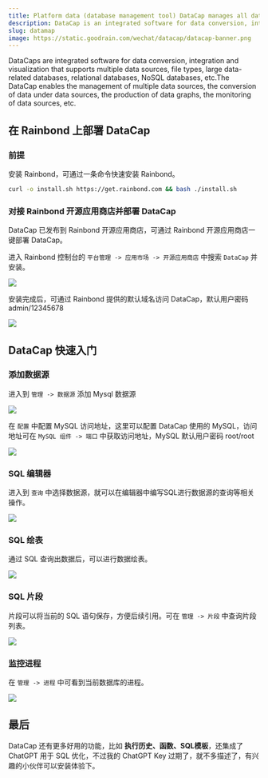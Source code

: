 ```yaml
---
title: Platform data (database management tool) DataCap manages all databases on Rainbond
description: DataCap is an integrated software for data conversion, integration and visualization. It supports multiple data sources, file types, large data-related databases, relationship databases, NoSQL databases, etc.
slug: datamap
image: https://static.goodrain.com/wechat/datacap/datacap-banner.png
---
```


DataCaps are integrated software for data conversion, integration and visualization that supports multiple data sources, file types, large data-related databases, relational databases, NoSQL databases, etc.The DataCap enables the management of multiple data sources, the conversion of data under data sources, the production of data graphs, the monitoring of data sources, etc.

<!--truncate-->

## 在 Rainbond 上部署 DataCap

### 前提

安装 Rainbond，可通过一条命令快速安装 Rainbond。

```bash
curl -o install.sh https://get.rainbond.com && bash ./install.sh
```

### 对接 Rainbond 开源应用商店并部署 DataCap

DataCap 已发布到 Rainbond 开源应用商店，可通过 Rainbond 开源应用商店一键部署 DataCap。

进入 Rainbond 控制台的 `平台管理 -> 应用市场 -> 开源应用商店` 中搜索 `DataCap` 并安装。

![](https://static.goodrain.com/wechat/datacap/1.png)

安装完成后，可通过 Rainbond 提供的默认域名访问 DataCap，默认用户密码 admin/12345678

![](https://static.goodrain.com/wechat/datacap/topology.png)

## DataCap 快速入门

### 添加数据源

进入到 `管理 -> 数据源` 添加 Mysql 数据源

![](https://static.goodrain.com/wechat/datacap/2.png)

在 `配置` 中配置 MySQL 访问地址，这里可以配置 DataCap 使用的 MySQL，访问地址可在 `MySQL 组件 -> 端口` 中获取访问地址，MySQL 默认用户密码 root/root

![](https://static.goodrain.com/wechat/datacap/3.png)

### SQL 编辑器

进入到 `查询` 中选择数据源，就可以在编辑器中编写SQL进行数据源的查询等相关操作。

![](https://static.goodrain.com/wechat/datacap/4.png)

### SQL 绘表

通过 SQL 查询出数据后，可以进行数据绘表。

![](https://static.goodrain.com/wechat/datacap/5.png)

### SQL 片段

片段可以将当前的 SQL 语句保存，方便后续引用。可在 `管理 -> 片段` 中查询片段列表。

![](https://static.goodrain.com/wechat/datacap/6.png)

### 监控进程

在 `管理 -> 进程` 中可看到当前数据库的进程。

![](https://static.goodrain.com/wechat/datacap/7.png)

## 最后

DataCap 还有更多好用的功能，比如 **执行历史、函数、SQL模板**，还集成了 ChatGPT 用于 SQL 优化，不过我的 ChatGPT Key 过期了，就不多描述了，有兴趣的小伙伴可以安装体验下。